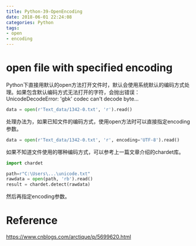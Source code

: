 ```yaml
---
title: Python-39-OpenEncoding
date: 2018-06-01 22:24:08
categories: Python
tags:
- open
- encoding
---
```


# open file with specified encoding

Python下直接用默认的open方法打开文件时，默认会使用系统默认的编码方式处理。如果包含默认编码方式无法打开的字符，会抛出错误：UnicodeDecodeError: 'gbk' codec can't decode byte...

```python
data = open(r'Text_data/1342-0.txt', 'r').read()
```

处理办法为，如果已知文件的编码方式，使用open方法时可以直接指定encoding参数。

```python
data = open(r'Text_data/1342-0.txt', 'r', encoding='UTF-8').read()
```

如果不知道文件使用的哪种编码方式，可以参考上一篇文章介绍的chardet库。

```python
import chardet

path=r"C:\Users\...\unicode.txt"
rawdata = open(path, 'rb').read()
result = chardet.detect(rawdata)
```

然后再指定encoding参数。



# Reference

https://www.cnblogs.com/arctique/p/5699620.html